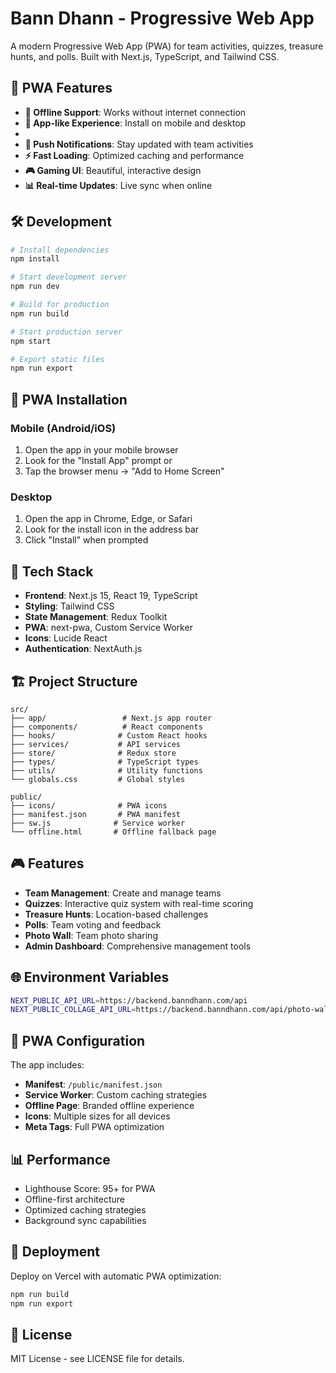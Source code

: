 # Bann Dhann - Progressive Web App

A modern Progressive Web App (PWA) for team activities, quizzes, treasure hunts, and polls. Built with Next.js, TypeScript, and Tailwind CSS.
## 🚀 PWA Features
- **🔄 Offline Support**: Works without internet connection
- **📱 App-like Experience**: Install on mobile and desktop
- 
- **🔔 Push Notifications**: Stay updated with team activities
- **⚡ Fast Loading**: Optimized caching and performance
- **🎮 Gaming UI**: Beautiful, interactive design
- **📊 Real-time Updates**: Live sync when online



## 🛠️ Development
```bash
# Install dependencies
npm install

# Start development server
npm run dev

# Build for production
npm run build

# Start production server
npm start

# Export static files
npm run export
```

## 📱 PWA Installation

### Mobile (Android/iOS)
1. Open the app in your mobile browser
2. Look for the "Install App" prompt or
3. Tap the browser menu → "Add to Home Screen"

### Desktop
1. Open the app in Chrome, Edge, or Safari
2. Look for the install icon in the address bar
3. Click "Install" when prompted

## 🎯 Tech Stack

- **Frontend**: Next.js 15, React 19, TypeScript
- **Styling**: Tailwind CSS
- **State Management**: Redux Toolkit
- **PWA**: next-pwa, Custom Service Worker
- **Icons**: Lucide React
- **Authentication**: NextAuth.js

## 🏗️ Project Structure

```
src/
├── app/                 # Next.js app router
├── components/          # React components
├── hooks/              # Custom React hooks
├── services/           # API services
├── store/              # Redux store
├── types/              # TypeScript types
├── utils/              # Utility functions
└── globals.css         # Global styles

public/
├── icons/              # PWA icons
├── manifest.json       # PWA manifest
├── sw.js              # Service worker
└── offline.html       # Offline fallback page
```

## 🎮 Features

- **Team Management**: Create and manage teams
- **Quizzes**: Interactive quiz system with real-time scoring
- **Treasure Hunts**: Location-based challenges
- **Polls**: Team voting and feedback
- **Photo Wall**: Team photo sharing
- **Admin Dashboard**: Comprehensive management tools

## 🌐 Environment Variables

```bash
NEXT_PUBLIC_API_URL=https://backend.banndhann.com/api
NEXT_PUBLIC_COLLAGE_API_URL=https://backend.banndhann.com/api/photo-wall/generate-collage
```

## 🔧 PWA Configuration

The app includes:
- **Manifest**: `/public/manifest.json`
- **Service Worker**: Custom caching strategies
- **Offline Page**: Branded offline experience
- **Icons**: Multiple sizes for all devices
- **Meta Tags**: Full PWA optimization

## 📊 Performance

- Lighthouse Score: 95+ for PWA
- Offline-first architecture
- Optimized caching strategies
- Background sync capabilities

## 🚀 Deployment

Deploy on Vercel with automatic PWA optimization:

```bash
npm run build
npm run export
```

## 📄 License

MIT License - see LICENSE file for details.
